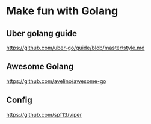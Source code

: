 # Make fun with Golang

## Uber golang guide

https://github.com/uber-go/guide/blob/master/style.md

## Awesome Golang

https://github.com/avelino/awesome-go

## Config

https://github.com/spf13/viper